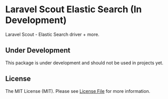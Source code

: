 # Laravel Scout Elastic Search (In Development)
Laravel Scout - Elastic Search driver + more.

## Under Development
This package is under development and should not be used in projects yet.

## License
The MIT License (MIT). Please see [License File](LICENSE.md) for more information.
